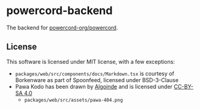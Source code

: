 # powercord-backend
The backend for [powercord-org/powercord](https://github.com/powercord-org/powercord).

## License
This software is licensed under MIT license, with a few exceptions:
 - `packages/web/src/components/docs/Markdown.tsx` is courtesy of Borkenware as part of Spoonfeed, licensed under BSD-3-Clause
 - Pawa Kodo has been drawn by [Algoinde](https://github.com/Algoinde) and is licensed under [CC-BY-SA 4.0](https://creativecommons.org/licenses/by-sa/4.0/)
   - `packages/web/src/assets/pawa-404.png`
